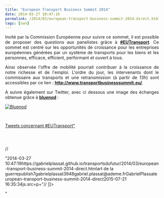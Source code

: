 ```yaml
---
title: "European Transport Business Summit 2014"
date: 2014-03-27 10:47:19
permalink: /2014/03/european-transport-business-summit-2014-direct.html
tags: [nan]
---
```


<p style="text-align: justify">Invité par la Commission Européenne pour suivre ce sommet, il est possible de proposer des questions aux panelistes grâce à <a href="https://twitter.com/search?q=%23EUTransport" target="_blank"><strong>#EUTransport</strong></a>. Ce sommet est centré sur les opportunités de croissance pour les entreprises européennes générées par un système de transports pour les biens et les personnes, efficace, efficient, performant et ouvert à tous.</p> <p style="text-align: justify">Ainsi observée l'offre de mobilité pourrait contribuer à la croissance de notre richesse et de l'emploi. L'ordre du jour, les intervenants dont le commissaire aux transports et une retransmission (à partir de 13h) sont accessibles par ce lien : <a href="http://www.transportbusinesssummit.eu/" target="_blank"><strong>http://www.transportbusinesssummit.eu/</strong></a>.</p> <p style="text-align: justify">A suivre également sur Twitter, avec ci dessous une image des échanges obtenue grâce à <a href="http://bluenod.com/tag/eutransport" target="_blank"><strong>bluenod</strong></a> :</p> <p style="text-align: justify"><a class="asset-img-link" href="https://gabrielplassat.github.io/transportsdufutur/wp-content/uploads/sites/6/old/6a0120a66d2ad4970b01a73d9bd38f970d-pi.jpg"><img alt="Bluenod" border="0" class="asset  asset-image at-xid-6a0120a66d2ad4970b01a73d9bd38f970d image-full img-responsive" src="/wp-content/uploads/sites/6/old/6a0120a66d2ad4970b01a73d9bd38f970d-800wi.jpg" title="Bluenod" /></a></p>   <!--more-->  <p style="text-align: justify"> </p> <p><a class="twitter-timeline" href="https://twitter.com/search?q=%23EUTransport">Tweets concernant #EUTransport"</a></p> <p> </p> <p><a class=""asset-img-link"" href="https://gabrielplassat.github.io/transportsdufutur/wp-content/uploads/sites/6/old/6a0120a66d2ad4970b01a73d9aed78970d-pi.png""><img alt=""Transport-eu-policy-infographics"" border=""0"" class=""asset  asset-image at-xid-6a0120a66d2ad4970b01a73d9aed78970d image-full img-responsive"" src=""/wp-content/uploads/sites/6/old/6a0120a66d2ad4970b01a73d9aed78970d-800wi.png"" title=""Transport-eu-policy-infographics"" /></a></p> <p> // <![CDATA[ // &lt![CDATA[ !function(d,s,id){var js,fjs=d.getElementsByTagName(s)[0],p=/^http:/.test(d.location)?'http':'https'if(!d.getElementById(id)){js=d.createElement(s)js.id=idjs.src=p+&quot://platform.twitter.com/widgets.js&quotfjs.parentNode.insertBefore(js,fjs)}}(document,&quotscript&quot,&quottwitter-wjs&quot) // ]]&gt // ]]> </p>"2014-03-27 10:47:19https://gabrielplassat.github.io/transportsdufutur/2014/03/european-transport-business-summit-2014-direct.htmlart de la guerrepublish7gabrielplassat3948gabriel.plassat@ademe.frGabrielPlassateuropean-transport-business-summit-2014-direct2015-07-21 16:35:34js.src=p+&quot// ]]> </p>"
